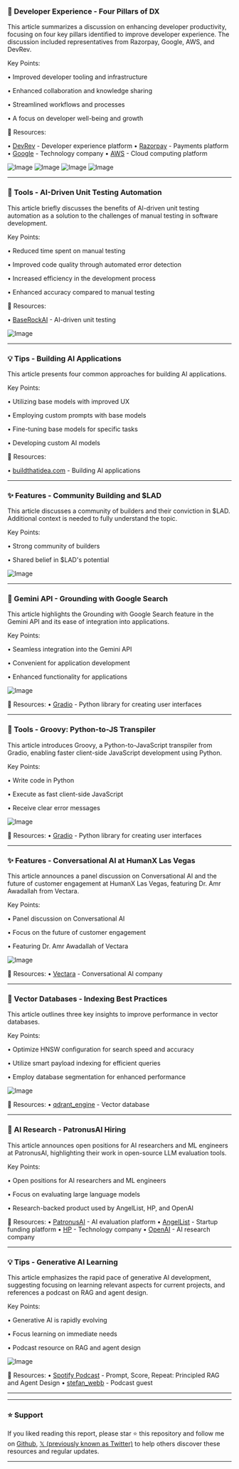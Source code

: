 ### 🤖 Developer Experience - Four Pillars of DX

This article summarizes a discussion on enhancing developer productivity, focusing on four key pillars identified to improve developer experience.  The discussion included representatives from Razorpay, Google, AWS, and DevRev.

Key Points:

• Improved developer tooling and infrastructure

• Enhanced collaboration and knowledge sharing

• Streamlined workflows and processes

• A focus on developer well-being and growth


🔗 Resources:

• [DevRev](https://x.com/devrev) - Developer experience platform
• [Razorpay](https://x.com/Razorpay) - Payments platform
• [Google](https://x.com/Google) - Technology company
• [AWS](https://x.com/awscloud) - Cloud computing platform

![Image](https://pbs.twimg.com/media/Gk8CXqLXAAAE3II?format=jpg&name=small)
![Image](https://pbs.twimg.com/media/Gk8CXqNWAAANZTy?format=jpg&name=small)
![Image](https://pbs.twimg.com/media/Gk8CewTWEAAG0R1?format=jpg&name=small)
![Image](https://pbs.twimg.com/media/Gk8CewWXwAAiZ7R?format=jpg&name=360x360)


---

### 🚀 Tools - AI-Driven Unit Testing Automation

This article briefly discusses the benefits of AI-driven unit testing automation as a solution to the challenges of manual testing in software development.

Key Points:

• Reduced time spent on manual testing

• Improved code quality through automated error detection

• Increased efficiency in the development process

• Enhanced accuracy compared to manual testing


🔗 Resources:

• [BaseRockAI](https://x.com/BaseRockAI) - AI-driven unit testing


![Image](https://pbs.twimg.com/media/GlLArnHXAAAf7Rm?format=jpg&name=small)


---

### 💡 Tips - Building AI Applications

This article presents four common approaches for building AI applications.

Key Points:

• Utilizing base models with improved UX

• Employing custom prompts with base models

• Fine-tuning base models for specific tasks

• Developing custom AI models


🔗 Resources:

• [buildthatidea.com](http://buildthatidea.com) -  Building AI applications


---

### ✨ Features - Community Building and $LAD

This article discusses a community of builders and their conviction in $LAD.  Additional context is needed to fully understand the topic.

Key Points:

• Strong community of builders

• Shared belief in $LAD's potential


![Image](https://pbs.twimg.com/media/GlK0L53WgAARLvi?format=jpg&name=small)


---

### 🤖 Gemini API - Grounding with Google Search

This article highlights the Grounding with Google Search feature in the Gemini API and its ease of integration into applications.

Key Points:

• Seamless integration into the Gemini API

• Convenient for application development

• Enhanced functionality for applications


![Image](https://pbs.twimg.com/ext_tw_video_thumb/1896599504113070088/pu/img/GcF3qvCIF3MLs7QU.jpg)

🔗 Resources:
• [Gradio](https://x.com/Gradio) -  Python library for creating user interfaces


---

### 🚀 Tools - Groovy: Python-to-JS Transpiler

This article introduces Groovy, a Python-to-JavaScript transpiler from Gradio, enabling faster client-side JavaScript development using Python.

Key Points:

• Write code in Python

• Execute as fast client-side JavaScript

• Receive clear error messages


![Image](https://pbs.twimg.com/media/GlH4ctCbkAAGIZK?format=jpg&name=small)

🔗 Resources:
• [Gradio](https://x.com/Gradio) - Python library for creating user interfaces


---

### ✨ Features - Conversational AI at HumanX Las Vegas

This article announces a panel discussion on Conversational AI and the future of customer engagement at HumanX Las Vegas, featuring Dr. Amr Awadallah from Vectara.

Key Points:

• Panel discussion on Conversational AI

• Focus on the future of customer engagement

• Featuring Dr. Amr Awadallah of Vectara


![Image](https://pbs.twimg.com/media/GkvI_Y7XEAAu0vM.jpg)

🔗 Resources:
• [Vectara](https://x.com/vectara) - Conversational AI company


---

### 🤖 Vector Databases - Indexing Best Practices

This article outlines three key insights to improve performance in vector databases.

Key Points:

• Optimize HNSW configuration for search speed and accuracy

• Utilize smart payload indexing for efficient queries

• Employ database segmentation for enhanced performance


![Image](https://pbs.twimg.com/media/GkwtK_RWcAEugMP?format=jpg&name=small)

🔗 Resources:
• [qdrant_engine](https://x.com/qdrant_engine) - Vector database


---

### 🤖 AI Research - PatronusAI Hiring

This article announces open positions for AI researchers and ML engineers at PatronusAI, highlighting their work in open-source LLM evaluation tools.

Key Points:

• Open positions for AI researchers and ML engineers

• Focus on evaluating large language models

• Research-backed product used by AngelList, HP, and OpenAI


🔗 Resources:
• [PatronusAI](https://x.com/PatronusAI) - AI evaluation platform
• [AngelList](https://x.com/AngelList) - Startup funding platform
• [HP](https://x.com/HP) - Technology company
• [OpenAI](https://x.com/OpenAI) - AI research company


---

### 💡 Tips - Generative AI Learning

This article emphasizes the rapid pace of generative AI development, suggesting focusing on learning relevant aspects for current projects, and references a podcast on RAG and agent design.

Key Points:

• Generative AI is rapidly evolving

• Focus learning on immediate needs

• Podcast resource on RAG and agent design


![Image](https://pbs.twimg.com/ext_tw_video_thumb/1892742988238925825/pu/img/OAN7Wl-jyskNXLrq.jpg)

🔗 Resources:
• [Spotify Podcast](https://creators.spotify.com/pod/show/chloe-williams8/episodes/Prompt--Score--Repeat-Principled-RAG-and-Agent-Design-e2ut29o…) -  Prompt, Score, Repeat: Principled RAG and Agent Design
• [stefan_webb](https://x.com/stefan_webb) - Podcast guest


---


---

### ⭐️ Support

If you liked reading this report, please star ⭐️ this repository and follow me on [Github](https://github.com/Drix10), [𝕏 (previously known as Twitter)](https://x.com/DRIX_10_) to help others discover these resources and regular updates.

---